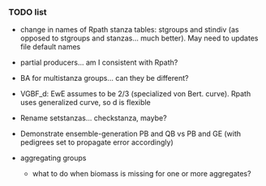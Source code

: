 ### TODO list

- change in names of Rpath stanza tables: stgroups and stindiv (as opposed to stgroups and stanzas... much better).  May need to updates file default names
- partial producers... am I consistent with Rpath?
- BA for multistanza groups... can they be different?
- VGBF_d: EwE assumes to be 2/3 (specialized von Bert. curve).  Rpath uses generalized curve, so d is flexible
- Rename setstanzas... checkstanza, maybe?
- Demonstrate ensemble-generation PB and QB vs PB and GE (with pedigrees set to propagate error accordingly)

- aggregating groups
  - what to do when biomass is missing for one or more aggregates?